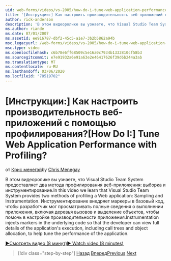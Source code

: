 ```yaml
---
uid: web-forms/videos/vs-2005/how-do-i-tune-web-application-performance-with-profiling
title: '[Инструкции:] Как настроить производительность веб-приложений с помощью профилирования? | Документы Майкрософт'
author: rick-anderson
description: 'В этом видеоролике вы узнаете, что Visual Studio Team System предоставляет два метода профилирования веб-приложения: выборка и инструментирование. Инструментирование инже...'
ms.author: riande
ms.date: 07/01/2007
ms.assetid: ee916787-dbf2-45c5-a1e7-3b2b5862a94b
msc.legacyurl: /web-forms/videos/vs-2005/how-do-i-tune-web-application-performance-with-profiling
msc.type: video
ms.openlocfilehash: c6b78e6ff68509c5e16a0c7934b1332810cf58b3
ms.sourcegitcommit: e7e91932a6e91a63e2e46417626f39d6b244a3ab
ms.translationtype: MT
ms.contentlocale: ru-RU
ms.lasthandoff: 03/06/2020
ms.locfileid: "78519702"
---
```

# <a name="how-do-i-tune-web-application-performance-with-profiling"></a><span data-ttu-id="54290-105">[Инструкции:] Как настроить производительность веб-приложений с помощью профилирования?</span><span class="sxs-lookup"><span data-stu-id="54290-105">[How Do I:] Tune Web Application Performance with Profiling?</span></span>

<span data-ttu-id="54290-106">от [Крис менегэй](https://twitter.com/CMenegay)</span><span class="sxs-lookup"><span data-stu-id="54290-106">by [Chris Menegay](https://twitter.com/CMenegay)</span></span>

<span data-ttu-id="54290-107">В этом видеоролике вы узнаете, что Visual Studio Team System предоставляет два метода профилирования веб-приложения: выборка и инструментирование.</span><span class="sxs-lookup"><span data-stu-id="54290-107">In this video we learn that Visual Studio Team System provides two methods of profiling a Web application: Sampling and Instrumentation.</span></span> <span data-ttu-id="54290-108">Инструментирование внедряет маркеры в базовый код, чтобы разработчик мог просматривать полные сведения о выполнении приложения, включая деревья вызовов и выделение объектов, чтобы помочь в настройке производительности приложения.</span><span class="sxs-lookup"><span data-stu-id="54290-108">Instrumentation injects markers in the underlying code so that the developer can view full details of the application's execution, including call trees and object allocation, to help tune the performance of the application.</span></span>

[<span data-ttu-id="54290-109">&#9654;Смотреть видео (8 минут)</span><span class="sxs-lookup"><span data-stu-id="54290-109">&#9654; Watch video (8 minutes)</span></span>](https://channel9.msdn.com/Blogs/ASP-NET-Site-Videos/how-do-i-tune-web-application-performance-with-profiling)

> [!div class="step-by-step"]
> <span data-ttu-id="54290-110">[Назад](how-do-i-load-test-a-web-application.md)
> [Вперед](how-do-i-set-up-distributed-load-testing-for-high-volume-tests.md)</span><span class="sxs-lookup"><span data-stu-id="54290-110">[Previous](how-do-i-load-test-a-web-application.md)
[Next](how-do-i-set-up-distributed-load-testing-for-high-volume-tests.md)</span></span>

